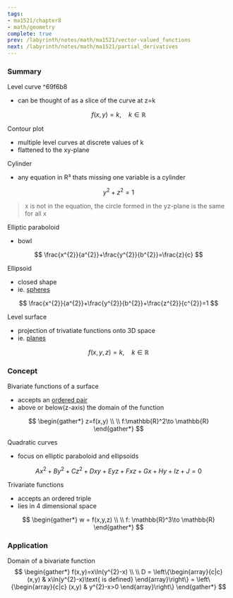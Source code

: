 ```yaml
---
tags:
- ma1521/chapter8
- math/geometry
complete: true
prev: /labyrinth/notes/math/ma1521/vector-valued_functions
next: /labyrinth/notes/math/ma1521/partial_derivatives
---
```


   

### Summary
Level curve ^69f6b8
- can be thought of as a slice of the curve at z=k

$$
f(x,y)=k, \quad k \in \mathbb{R}
$$

Contour plot
- multiple level curves at discrete values of k
- flattened to the xy-plane

Cylinder
- any equation in R³ thats missing one variable is a cylinder

$$
y^{2}+z^{2}=1
$$
> x is not in the equation, the circle formed in the yz-plane is the same for all x

Elliptic paraboloid
- bowl

$$
\frac{x^{2}}{a^{2}}+\frac{y^{2}}{b^{2}}=\frac{z}{c}
$$

Ellipsoid
- closed shape
- ie. [spheres](/labyrinth/notes/math/ma1521/geometry_in_R³#^4e8904)

$$
\frac{x^{2}}{a^{2}}+\frac{y^{2}}{b^{2}}+\frac{z^{2}}{c^{2}}=1
$$

Level surface
- projection of trivatiate functions onto 3D space
- ie. [planes](/labyrinth/notes/math/ma1301/planes_in_R³)

$$
f(x,y,z)=k, \quad k \in \mathbb{R}
$$

### Concept
Bivariate functions of a surface
- accepts an [ordered pair](/labyrinth/notes/math/cs1231s/n-ary_relations#^81cdfc)
- above or below(z-axis) the domain of the function

$$
\begin{gather*}
z=f(x,y) \\
\\
f:\mathbb{R}^2\to \mathbb{R}
\end{gather*}
$$

Quadratic curves
- focus on elliptic paraboloid and ellipsoids

$$
Ax^2 + By^2 + Cz^2 + Dxy + Eyz + Fxz + Gx + Hy + Iz + J = 0 
$$

Trivariate functions
- accepts an ordered triple
- lies in 4 dimensional space

$$
\begin{gather*}
w = f(x,y,z) \\
\\
f: \mathbb{R}^3\to \mathbb{R}
\end{gather*}
$$

### Application
Domain of a bivariate function
$$
\begin{gather*}
f(x,y)=x\ln(y^{2}-x) \\
\\
D = \left\{\begin{array}{c|c} (x,y) & x\ln(y^{2}-x)\text{ is defined} \end{array}\right\} = \left\{\begin{array}{c|c} (x,y) & y^{2}-x>0  \end{array}\right\}
\end{gather*}
$$
